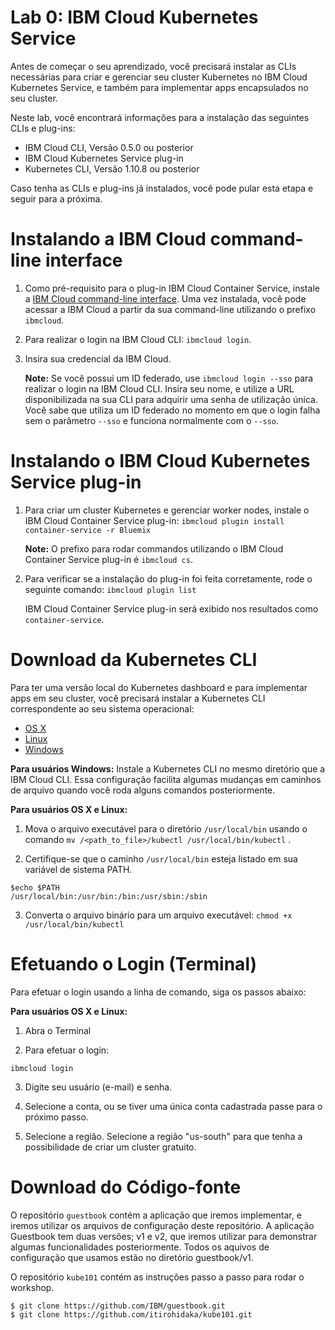 # Lab 0: IBM Cloud Kubernetes Service


Antes de começar o seu aprendizado, você precisará instalar as CLIs necessárias para criar e gerenciar seu cluster Kubernetes no IBM Cloud Kubernetes Service, e também para implementar apps encapsulados no seu cluster.

Neste lab, você encontrará informações para a instalação das seguintes CLIs e plug-ins:

* IBM Cloud CLI, Versão 0.5.0 ou posterior
* IBM Cloud Kubernetes Service plug-in
* Kubernetes CLI, Versão 1.10.8 ou posterior

Caso tenha as CLIs e plug-ins já instalados, você pode pular esta etapa e seguir para a próxima.

# Instalando a IBM Cloud command-line interface

1. Como pré-requisito para o plug-in IBM Cloud Container Service, instale a [IBM Cloud command-line interface](https://clis.ng.bluemix.net/ui/home.html). Uma vez instalada, você pode acessar a IBM Cloud a partir da sua command-line utilizando o prefixo `ibmcloud`.
2. Para realizar o login na IBM Cloud CLI: `ibmcloud login`.
3. Insira sua credencial da IBM Cloud.

   **Note:** Se você possui um ID federado, use `ibmcloud login --sso` para realizar o login na IBM Cloud CLI. Insira seu nome, e utilize a URL disponibilizada na sua CLI para adquirir uma senha de utilização única. Você sabe que utiliza um ID federado no momento em que o login falha sem o parâmetro `--sso` e funciona normalmente com o `--sso`.

# Instalando o IBM Cloud Kubernetes Service plug-in
1. Para criar um cluster Kubernetes e gerenciar worker nodes, instale o IBM Cloud Container Service plug-in:
   ```ibmcloud plugin install container-service -r Bluemix```

   **Note:** O prefixo para rodar commandos utilizando o IBM Cloud Container Service plug-in é `ibmcloud cs`.

2. Para verificar se a instalação do plug-in foi feita corretamente, rode o seguinte comando:
```ibmcloud plugin list```

   IBM Cloud Container Service plug-in será exibido nos resultados como `container-service`.

# Download da Kubernetes CLI

Para ter uma versão local do Kubernetes dashboard e para implementar apps em seu cluster, você precisará instalar a Kubernetes CLI correspondente ao seu sistema operacional:

* [OS X](https://storage.googleapis.com/kubernetes-release/release/v1.10.8/bin/darwin/amd64/kubectl)
* [Linux](https://storage.googleapis.com/kubernetes-release/release/v1.10.8/bin/linux/amd64/kubectl)
* [Windows](https://storage.googleapis.com/kubernetes-release/release/v1.10.8/bin/windows/amd64/kubectl.exe)

**Para usuários Windows:** Instale a Kubernetes CLI no mesmo diretório que a IBM Cloud CLI. Essa configuração facilita algumas mudanças em caminhos de arquivo quando você roda alguns comandos posteriormente.

**Para usuários OS X e Linux:**

1. Mova o arquivo executável para o diretório `/usr/local/bin` usando o comando `mv /<path_to_file>/kubectl /usr/local/bin/kubectl` .

2. Certifique-se que o caminho `/usr/local/bin` esteja listado em sua variável de sistema PATH.
```
$echo $PATH
/usr/local/bin:/usr/bin:/bin:/usr/sbin:/sbin
```

3. Converta o arquivo binário para um arquivo executável:  `chmod +x /usr/local/bin/kubectl`

# Efetuando o Login (Terminal)
Para efetuar o login usando a linha de comando, siga os passos abaixo:

**Para usuários OS X e Linux:**
1. Abra o Terminal

2. Para efetuar o login:
```
ibmcloud login
```

3. Digite seu usuário (e-mail) e senha.

4. Selecione a conta, ou se tiver uma única conta cadastrada passe para o próximo passo.

5. Selecione a região. Selecione a região "us-south" para que tenha a possibilidade de criar um cluster gratuito.

# Download do Código-fonte
O repositório `guestbook` contém a aplicação que iremos implementar, e iremos utilizar os arquivos de configuração deste repositório. A aplicação Guestbook tem duas versões; v1 e v2, que iremos utilizar para demonstrar algumas funcionalidades posteriormente. Todos os aquivos de configuração que usamos estão no diretório guestbook/v1.

O repositório `kube101` contém as instruções passo a passo para rodar o workshop.
```console
$ git clone https://github.com/IBM/guestbook.git
$ git clone https://github.com/itirohidaka/kube101.git
```
